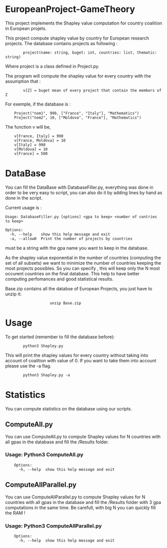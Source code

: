 # EuropeanProject-GameTheory
This project implements the Shapley value computation for country coalition in European projets.


This project compute shapley value by country for European research projects. The database contains projects as following : 

			project(name: string, buget: int, countries: list, thematic: string)

Where project is a class defined in Project.py.

The program will compute the shapley value for every country with the assumption that : 

			v[Z] = buget mean of every project that contain the members of Z

For exemple, if the database is : 

		Project("nom1", 990, ["France", "Italy"], "Mathematics")
		Project("nom2", 10, ["Moldova", "France"], "Mathematics")

The function v will be, 

		v[France, Italy] = 990
		v[France, Moldova] = 10
		v[Italy] = 990
		v[Moldova] = 10
		v[France] = 500

# DataBase 

You can fill the DataBase with DatabaseFiller.py, everything was done in order to be very easy to script, you can also do it by adding lines by hand as done in the script.

Current usage is : 

	Usage: DatabaseFiller.py [options] <gpa to keep> <number of contries to keep>

	Options:
	  -h, --help    show this help message and exit
	  -a, --allow0  Print the number of projects by countries

<gpa to keep> must be a string with the gpa name you want to keep in the database.

As the shapley value exponential in the number of countries (computing the set of all subsets) we want to minimize the number of countries keeping the most projects possibles. So you can specify <number of countries to keep>, this will keep only the N most occurent countries on the final database. This help to have better computing perfomances and good statistical results. 

Base.zip contains all the databse of European Projects, you just have to unzip it: 

						unzip Base.zip

# Usage

To get started (remember to fill the database before): 

			python3 Shapley.py


This will print the shapley values for every country without taking into account of coalition with value of 0. If you want to take them into account please use the -a flag. 

			python3 Shapley.py -a

# Statistics 

You can compute statistics on the database using our scripts.

## ComputeAll.py

You can use ComputeAll.py to compute Shapley values for N countries with all gpas in the database and fill the /Results folder. 

### Usage: Python3 ComputeAll.py <nb of countries>

		Options:
		  -h, --help  show this help message and exit

## ComputeAllParallel.py

You can use ComputeAllParallel.py to compute Shapley values for N countries with all gpas in the database and fill the /Results folder with 3 gpa computations in the same time. Be carefull, with big N you can quickly fill the RAM ! 

### Usage: Python3 ComputeAllParallel.py <nb of countries>

		Options:
		  -h, --help  show this help message and exit





